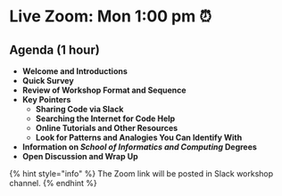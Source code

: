 # Live Zoom: Mon 1:00 pm ⏰

## Agenda (1 hour)

* **Welcome and Introductions**
* **Quick Survey**
* **Review of Workshop Format and Sequence**
* **Key Pointers**
  * **Sharing Code via Slack**
  * **Searching the Internet for Code Help**
  * **Online Tutorials and Other Resources**
  * **Look for Patterns and Analogies You Can Identify With**
* **Information on **_**School of Informatics and Computing**_** Degrees**
* **Open Discussion and Wrap Up**

{% hint style="info" %}
The Zoom link will be posted in Slack workshop channel.
{% endhint %}
